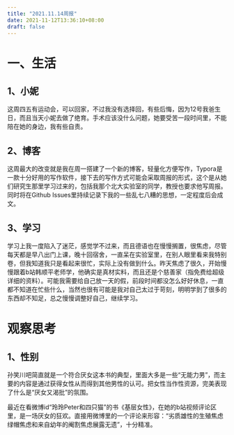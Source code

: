 ```yaml
---
title: "2021.11.14周报"
date: 2021-11-12T13:36:10+08:00
draft: false
---
```


# 一、生活

## 1、小妮

这周四五有运动会，可以回家，不过我没有选择回，有些后悔，因为12号我爸生日，而且当天小妮去做了绝育。手术应该没什么问题，她要受苦一段时间里，不能陪在她的身边，我有些自责。

## 2、博客

这周最大的改变就是我在周一搭建了一个新的博客，轻量化方便写作，Typora是一款十分好用的写作软件，接下去的写作方式可能会采取周报的形式，这个是从她们研究生那里学习过来的，包括我那个北大实验室的同学，教授也要求他写周报。同时将在Github Issues里持续记录下我的一些乱七八糟的思想，一定程度后会成文。

## 3、学习

学习上我一度陷入了迷茫，感觉学不过来，而且德语也在慢慢搁置，很焦虑，尽管每天都是早八出门上课，晚十回宿舍，一直呆在实验室里，在别人眼里看来我特别卷，但我知道我只是看起来很忙，实际上没有做到什么。昨天焦虑了很久，开始慢慢跟着b站韩顺平老师学，他确实是真材实料，而且还是个慈善家（指免费给超级详细的资料）。可能我需要给自己放一天的假，前段时间都没怎么好好休息，一直都不知道在忙些什么，当然也很有可能是我对自己太过于苛刻，明明学到了很多的东西却不知足，总之慢慢调整好自己，继续学习。

# 观察思考

## 1、性别

孙笑川吧简直就是一个符合厌女这本书的典型，里面大多是一些“无能力男”，而主要的内容是通过获得女性从而得到其他男性的认可。把女性当作性资源，完美表现了什么是“厌女又渴批”的氛围。

最近在看微博id“玲玲Peter和四只猫”的书《基层女性》，在她的b站视频评论区里，是一场厌女的狂欢。直接用微博里的一个评论来形容：“劣质雄性的生殖焦虑绿帽焦虑和来自幼年的阉割焦虑展露无遗”，十分精准。
